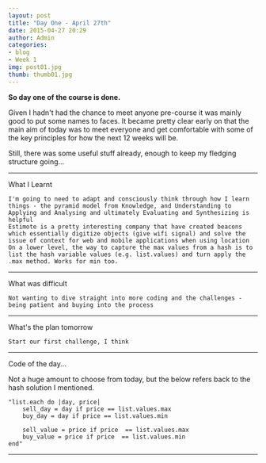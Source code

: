 ```yaml
---
layout: post
title: "Day One - April 27th"
date: 2015-04-27 20:29
author: Admin
categories:
- blog
- Week 1
img: post01.jpg
thumb: thumb01.jpg
---
```


<b>So day one of the course is done.</b>

Given I hadn't had the chance to meet anyone pre-course it was mainly good to put some names to faces.
It became pretty clear early on that the main aim of today was to meet everyone and get comfortable with some of the key principles for how the next 12 weeks will be.

Still, there was some useful stuff already, enough to keep my fledging structure going...

****

What I Learnt

	I'm going to need to adapt and consciously think through how I learn things - the pyramid model from Knowledge, and Understanding to Applying and Analysing and ultimately Evaluating and Synthesizing is helpful
	Estimote is a pretty interesting company that have created beacons which essentially digitize objects (give wifi signal) and solve the issue of context for web and mobile applications when using location
	On a lower level, the way to capture the max values from a hash is to list the hash variable values (e.g. list.values) and turn apply the .max method. Works for min too.

****

What was difficult

	Not wanting to dive straight into more coding and the challenges - being patient and buying into the process

****

What's the plan tomorrow

	Start our first challenge, I think

****

Code of the day...

Not a huge amount to choose from today, but the below refers back to the hash solution I mentioned.

	"list.each do |day, price|
		sell_day = day if price == list.values.max
		buy_day = day if price == list.values.min

		sell_value = price if price  == list.values.max
		buy_value = price if price  == list.values.min
	end"

****
<!--more-->



[hampden]: https://github.com/jekyll/jekyll
